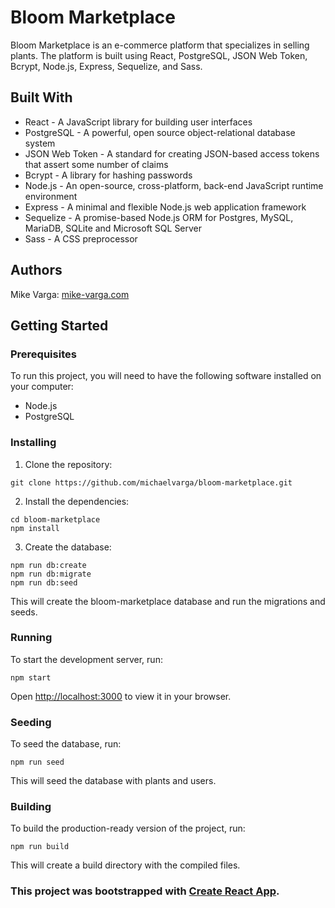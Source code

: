 # Bloom Marketplace

Bloom Marketplace is an e-commerce platform that specializes in selling plants. The platform is built using React, PostgreSQL, JSON Web Token, Bcrypt, Node.js, Express, Sequelize, and Sass.

## Built With

- React - A JavaScript library for building user interfaces
- PostgreSQL - A powerful, open source object-relational database system
- JSON Web Token - A standard for creating JSON-based access tokens that assert some number of claims
- Bcrypt - A library for hashing passwords
- Node.js - An open-source, cross-platform, back-end JavaScript runtime environment
- Express - A minimal and flexible Node.js web application framework
- Sequelize - A promise-based Node.js ORM for Postgres, MySQL, MariaDB, SQLite and Microsoft SQL Server
- Sass - A CSS preprocessor

## Authors
Mike Varga: [mike-varga.com](https://mike-varga.com/)

## Getting Started

### Prerequisites

To run this project, you will need to have the following software installed on your computer:

- Node.js
- PostgreSQL

### Installing

1. Clone the repository:
```
git clone https://github.com/michaelvarga/bloom-marketplace.git
```
2. Install the dependencies:
```
cd bloom-marketplace
npm install
```
3. Create the database:
```
npm run db:create
npm run db:migrate
npm run db:seed
```
This will create the bloom-marketplace database and run the migrations and seeds.

### Running
To start the development server, run:
```
npm start
```
Open [http://localhost:3000](http://localhost:3000) to view it in your browser.

### Seeding
To seed the database, run:
```
npm run seed
```
This will seed the database with plants and users.

### Building
To build the production-ready version of the project, run:
```
npm run build
```
This will create a build directory with the compiled files.


### This project was bootstrapped with [Create React App](https://github.com/facebook/create-react-app).
